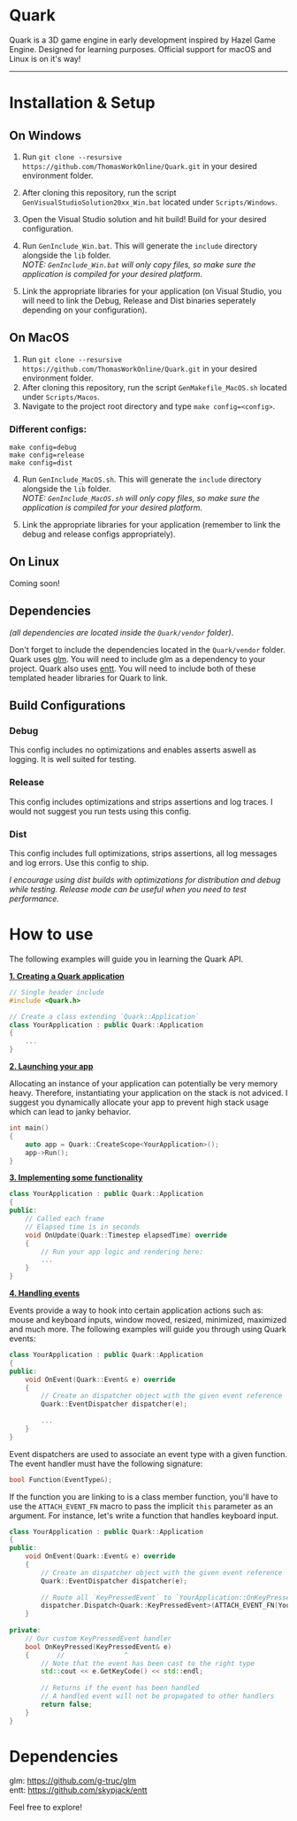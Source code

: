 # Quark

Quark is a 3D game engine in early development inspired by Hazel Game Engine.
Designed for learning purposes.
Official support for macOS and Linux is on it's way!

***

# Installation & Setup

## On Windows
1. Run `git clone --resursive https://github.com/ThomasWorkOnline/Quark.git` in your desired environment folder.
2. After cloning this repository, run the script `GenVisualStudioSolution20xx_Win.bat` located under `Scripts/Windows`.
3. Open the Visual Studio solution and hit build! Build for your desired configuration.
4. Run `GenInclude_Win.bat`. This will generate the `include` directory alongside the `lib` folder.<br />
*NOTE: `GenInclude_Win.bat` will only copy files, so make sure the application is compiled for your desired platform.*

5. Link the appropriate libraries for your application (on Visual Studio, you will need to link the Debug, Release and Dist binaries seperately depending on your configuration).<br />

## On MacOS
1. Run `git clone --resursive https://github.com/ThomasWorkOnline/Quark.git` in your desired environment folder.
2. After cloning this repository, run the script `GenMakefile_MacOS.sh` located under `Scripts/Macos`.
3. Navigate to the project root directory and type `make config=<config>`.
### Different configs:
	make config=debug
	make config=release
	make config=dist

4. Run `GenInclude_MacOS.sh`. This will generate the `include` directory alongside the `lib` folder.<br />
*NOTE: `GenInclude_MacOS.sh` will only copy files, so make sure the application is compiled for your desired platform.*

5. Link the appropriate libraries for your application (remember to link the debug and release configs appropriately).

## On Linux
Coming soon!

## Dependencies
*(all dependencies are located inside the `Quark/vendor` folder)*.

Don't forget to include the dependencies located in the `Quark/vendor` folder.
Quark uses [glm](https://github.com/g-truc/glm). You will need to include glm as a dependency to your project.
Quark also uses [entt](https://github.com/skypjack/entt). You will need to include both of these templated header libraries for Quark to link.

## Build Configurations
### Debug
This config includes no optimizations and enables asserts aswell as logging. It is well suited for testing.
### Release
This config includes optimizations and strips assertions and log traces. I would not suggest you run tests using this config.
### Dist
This config includes full optimizations, strips assertions, all log messages and log errors. Use this config to ship.
	
*I encourage using dist builds with optimizations for distribution and debug while testing.
Release mode can be useful when you need to test performance.*

# How to use

The following examples will guide you in learning the Quark API.

<ins>**1. Creating a Quark application**</ins>
```c++
// Single header include
#include <Quark.h>

// Create a class extending `Quark::Application`
class YourApplication : public Quark::Application
{
	...
}
```
	
<ins>**2. Launching your app**</ins>

Allocating an instance of your application can potentially be very memory heavy.
Therefore, instantiating your application on the stack is not adviced.
I suggest you dynamically allocate your app to prevent high stack usage which can lead to janky behavior.

```c++
int main()
{
	auto app = Quark::CreateScope<YourApplication>();
	app->Run();
}
```

<ins>**3. Implementing some functionality**</ins>
```c++
class YourApplication : public Quark::Application
{
public:
	// Called each frame
	// Elapsed time is in seconds
	void OnUpdate(Quark::Timestep elapsedTime) override
	{
		// Run your app logic and rendering here:
		...
	}
}
```

<ins>**4. Handling events**</ins>

Events provide a way to hook into certain application actions such as:
mouse and keyboard inputs, window moved, resized, minimized, maximized and much more.
The following examples will guide you through using Quark events:

```c++
class YourApplication : public Quark::Application
{
public:
	void OnEvent(Quark::Event& e) override
	{
		// Create an dispatcher object with the given event reference
		Quark::EventDispatcher dispatcher(e);
	
		...
	}
}
```

Event dispatchers are used to associate an event type with a given function.
The event handler must have the following signature:
```c++
bool Function(EventType&);
```

If the function you are linking to is a class member function, you'll have to use the `ATTACH_EVENT_FN` macro to pass the implicit `this` parameter as an argument.
For instance, let's write a function that handles keyboard input.

```c++
class YourApplication : public Quark::Application
{
public:
	void OnEvent(Quark::Event& e) override
	{
		// Create an dispatcher object with the given event reference
		Quark::EventDispatcher dispatcher(e);
	
		// Route all `KeyPressedEvent` to `YourApplication::OnKeyPressed`
		dispatcher.Dispatch<Quark::KeyPressedEvent>(ATTACH_EVENT_FN(YourApplication::OnKeyPressed));
	}
	
private:
	// Our custom KeyPressedEvent handler
	bool OnKeyPressed(KeyPressedEvent& e)
	{       //               ^
		// Note that the event has been cast to the right type
		std::cout << e.GetKeyCode() << std::endl;
	
		// Returns if the event has been handled
		// A handled event will not be propagated to other handlers
		return false;
	}
}
```

# Dependencies
glm: https://github.com/g-truc/glm<br />
entt: https://github.com/skypjack/entt<br />

Feel free to explore!
